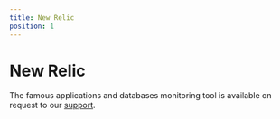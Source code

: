 ```yaml
---
title: New Relic
position: 1
---
```


# New Relic

The famous applications and databases monitoring tool is available on request to our [support](mailto:support@clever-cloud.com).
